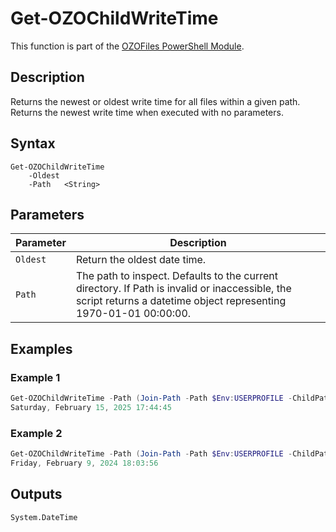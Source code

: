 # Get-OZOChildWriteTime
This function is part of the [OZOFiles PowerShell Module](https://github.com/onezeroone-dev/OZOFiles-PowerShell-Module/blob/main/README.md).

## Description
Returns the newest or oldest write time for all files within a given path. Returns the newest write time when executed with no parameters.

## Syntax
```
Get-OZOChildWriteTime
    -Oldest
    -Path   <String>
```
## Parameters
|Parameter|Description|
|---------|-----------|
|`Oldest`|Return the oldest date time.|
|`Path`|The path to inspect. Defaults to the current directory. If Path is invalid or inaccessible, the script returns a datetime object representing 1970-01-01 00:00:00.|

## Examples

### Example 1
```powershell
Get-OZOChildWriteTime -Path (Join-Path -Path $Env:USERPROFILE -ChildPath "Git")
Saturday, February 15, 2025 17:44:45
```

### Example 2
```powershell
Get-OZOChildWriteTime -Path (Join-Path -Path $Env:USERPROFILE -ChildPath "Git") -Oldest
Friday, February 9, 2024 18:03:56
```

## Outputs
`System.DateTime`
